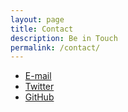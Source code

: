 ```yaml
---
layout: page
title: Contact
description: Be in Touch
permalink: /contact/
---
```

<ul id="contact-links">
<li><a target="_blank" href="info@open-archive.org"><i class="fa fa-envelope-o fa-fw"></i> <span class="network-name">E-mail</span></a></li>
<li><a href="https://twitter.com/open_archive"><i class="fa fa-twitter fa-fw"></i> <span class="network-name">Twitter</span></a></li>
<li><a href="https://github.com/openarchive"><i class="fa fa-github fa-fw"></i> <span class="network-name">GitHub</span></a></li>
  </ul>
